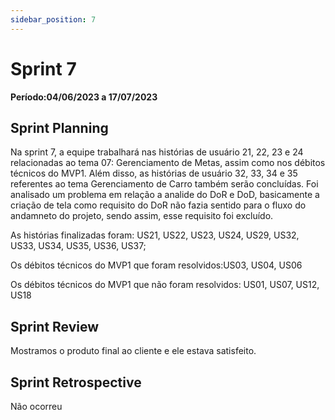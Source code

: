 ```yaml
---
sidebar_position: 7
---
```


# Sprint 7

**Período:04/06/2023 a 17/07/2023**

## Sprint Planning

Na sprint 7, a equipe trabalhará nas histórias de usuário 21, 22, 23 e 24 relacionadas ao tema 07: Gerenciamento de Metas, assim como nos débitos técnicos do MVP1. Além disso, as histórias de usuário 32, 33, 34 e 35 referentes ao tema Gerenciamento de Carro também serão concluídas.
Foi analisado um problema em relação a analide do DoR e DoD, basicamente a criação de tela como requisito do DoR não fazia sentido para o fluxo do andamneto do projeto, sendo assim, esse requisito foi excluído.

As histórias finalizadas foram: US21, US22, US23, US24, US29, US32, US33, US34, US35, US36, US37;

Os débitos técnicos do MVP1 que foram resolvidos:US03, US04, US06

Os débitos técnicos do MVP1 que não foram resolvidos: US01, US07, US12, US18

## Sprint Review
Mostramos o produto final ao cliente e ele estava satisfeito. 

## Sprint Retrospective
Não ocorreu

